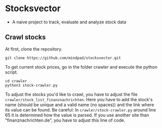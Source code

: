 # Stocksvector

- A naive project to track, evaluate and analyze stock data


## Crawl stocks

At first, clone the repository.

```
git clone https://github.com/mindpad/stocksvector.git
```

To get current stock prices, go in the folder crawler and execute the python script.

```
cd crawler
python3 stock-crawler.py
```

To adjust the stocks you'd like to crawl, you have to adjust the file ```crawler/stock_list_finanznachrichten```. Here you have to add the stock's name (should be unique and a valid name (no spaces)) and the link where its value can be found. Be careful: In ```crawler/stock-crawler.py``` around line 65 it is determined how the value is parsed. If you use another site than "finanznachrichten.de", you have to adjust this line of code.
